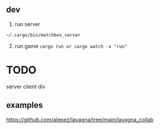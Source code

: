 ## dev

1. run server 

`
~/.cargo/bin/matchbox_server
`

2. run game
`
cargo run
or
cargo watch -x "run"
`

# TODO

server client div

## examples

https://github.com/alepez/lavagna/tree/main/lavagna_collab